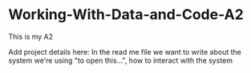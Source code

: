 # Working-With-Data-and-Code-A2

This is my A2

Add project details here:
In the read me file we want to write about the system we're using "to open this...", how to interact with the system
